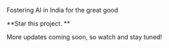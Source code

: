 Fostering AI in India for the great good

**Star this project. **

More updates coming soon, so watch and stay tuned!
